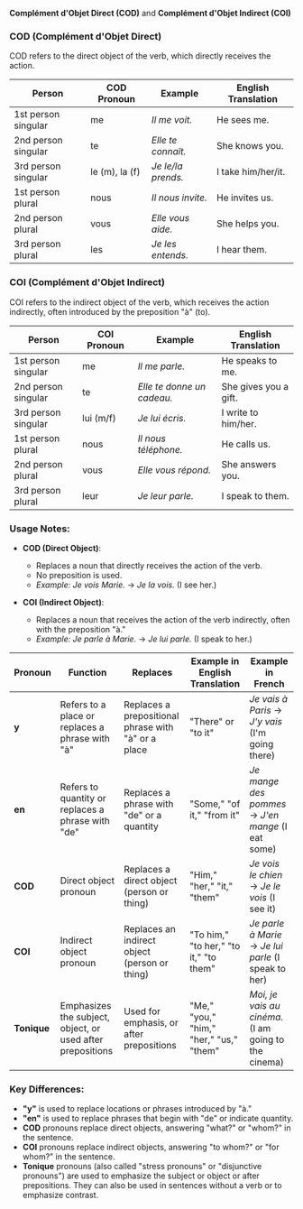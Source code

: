 **Complément d'Objet Direct (COD)** and **Complément d'Objet Indirect (COI)** 

### **COD (Complément d'Objet Direct)**

COD refers to the direct object of the verb, which directly receives the action.

| **Person**             | **COD Pronoun** | **Example**                                       | **English Translation**                     |
|------------------------|-----------------|--------------------------------------------------|---------------------------------------------|
| 1st person singular     | me              | *Il me voit.*                                    | He sees me.                                 |
| 2nd person singular     | te              | *Elle te connaît.*                               | She knows you.                              |
| 3rd person singular     | le (m), la (f)  | *Je le/la prends.*                               | I take him/her/it.                          |
| 1st person plural       | nous            | *Il nous invite.*                                | He invites us.                              |
| 2nd person plural       | vous            | *Elle vous aide.*                                | She helps you.                              |
| 3rd person plural       | les             | *Je les entends.*                                | I hear them.                                |

### **COI (Complément d'Objet Indirect)**

COI refers to the indirect object of the verb, which receives the action indirectly, often introduced by the preposition "à" (to).

| **Person**             | **COI Pronoun** | **Example**                                       | **English Translation**                     |
|------------------------|-----------------|--------------------------------------------------|---------------------------------------------|
| 1st person singular     | me              | *Il me parle.*                                   | He speaks to me.                            |
| 2nd person singular     | te              | *Elle te donne un cadeau.*                       | She gives you a gift.                       |
| 3rd person singular     | lui (m/f)       | *Je lui écris.*                                  | I write to him/her.                         |
| 1st person plural       | nous            | *Il nous téléphone.*                             | He calls us.                                |
| 2nd person plural       | vous            | *Elle vous répond.*                              | She answers you.                            |
| 3rd person plural       | leur            | *Je leur parle.*                                 | I speak to them.                            |

### **Usage Notes:**

- **COD (Direct Object)**:
  - Replaces a noun that directly receives the action of the verb.
  - No preposition is used.
  - *Example:* *Je vois Marie.* → *Je la vois.* (I see her.)
  
- **COI (Indirect Object)**:
  - Replaces a noun that receives the action of the verb indirectly, often with the preposition "à."
  - *Example:* *Je parle à Marie.* → *Je lui parle.* (I speak to her.)


| Pronoun       | Function                                      | Replaces                                        | Example in English Translation               | Example in French                               |
|---------------|-----------------------------------------------|-------------------------------------------------|----------------------------------------------|-------------------------------------------------|
| **y**         | Refers to a place or replaces a phrase with "à" | Replaces a prepositional phrase with "à" or a place | "There" or "to it"                            | *Je vais à Paris* → *J'y vais* (I'm going there) |
| **en**        | Refers to quantity or replaces a phrase with "de" | Replaces a phrase with "de" or a quantity       | "Some," "of it," "from it"                   | *Je mange des pommes* → *J'en mange* (I eat some) |
| **COD**       | Direct object pronoun                          | Replaces a direct object (person or thing)      | "Him," "her," "it," "them"                   | *Je vois le chien* → *Je le vois* (I see it)    |
| **COI**       | Indirect object pronoun                        | Replaces an indirect object (person or thing)   | "To him," "to her," "to it," "to them"       | *Je parle à Marie* → *Je lui parle* (I speak to her) |
| **Tonique**   | Emphasizes the subject, object, or used after prepositions | Used for emphasis, or after prepositions       | "Me," "you," "him," "her," "us," "them"      | *Moi, je vais au cinéma.* (I am going to the cinema) |

### Key Differences:

- **"y"** is used to replace locations or phrases introduced by "à."
- **"en"** is used to replace phrases that begin with "de" or indicate quantity.
- **COD** pronouns replace direct objects, answering "what?" or "whom?" in the sentence.
- **COI** pronouns replace indirect objects, answering "to whom?" or "for whom?" in the sentence.
- **Tonique** pronouns (also called "stress pronouns" or "disjunctive pronouns") are used to emphasize the subject or object or after prepositions. They can also be used in sentences without a verb or to emphasize contrast.

